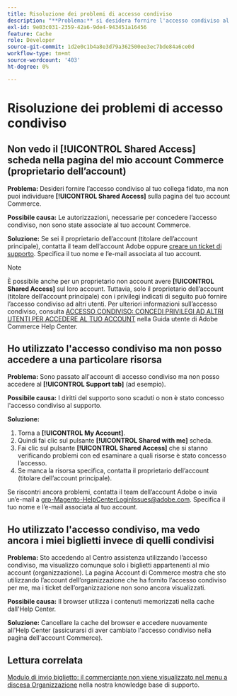 ```yaml
---
title: Risoluzione dei problemi di accesso condiviso
description: "**Problema:** si desidera fornire l'accesso condiviso al proprio collega attendibile, ma non è possibile individuare la scheda **Accesso condiviso** nella pagina dell'account Commerce."
exl-id: 9e03c031-2359-42a6-9de4-943451a16456
feature: Cache
role: Developer
source-git-commit: 1d2e0c1b4a8e3d79a362500ee3ec7bde84a6ce0d
workflow-type: tm+mt
source-wordcount: '403'
ht-degree: 0%

---
```


# Risoluzione dei problemi di accesso condiviso

## Non vedo il [!UICONTROL Shared Access] scheda nella pagina del mio account Commerce (proprietario dell’account)

**Problema:** Desideri fornire l’accesso condiviso al tuo collega fidato, ma non puoi individuare **[!UICONTROL Shared Access]** sulla pagina del tuo account Commerce.

**Possibile causa:** Le autorizzazioni, necessarie per concedere l’accesso condiviso, non sono state associate al tuo account Commerce.

**Soluzione:** Se sei il proprietario dell’account (titolare dell’account principale), contatta il team dell’account Adobe oppure [creare un ticket di supporto](/help/help-center-guide/help-center/magento-help-center-user-guide.md#merchant-not-displayed). Specifica il tuo nome e l’e-mail associata al tuo account.

>[!NOTE]
>
>È possibile anche per un proprietario non account avere **[!UICONTROL Shared Access]** sul loro account. Tuttavia, solo il proprietario dell’account (titolare dell’account principale) con i privilegi indicati di seguito può fornire l’accesso condiviso ad altri utenti. Per ulteriori informazioni sull’accesso condiviso, consulta [ACCESSO CONDIVISO: CONCEDI PRIVILEGI AD ALTRI UTENTI PER ACCEDERE AL TUO ACCOUNT](https://experienceleague.adobe.com/docs/commerce-knowledge-base/kb/help-center-guide/magento-help-center-user-guide.html?lang=en#shared-access) nella Guida utente di Adobe Commerce Help Center.

## Ho utilizzato l&#39;accesso condiviso ma non posso accedere a una particolare risorsa

**Problema:** Sono passato all&#39;account di accesso condiviso ma non posso accedere al **[!UICONTROL Support tab]** (ad esempio).

**Possibile causa:** I diritti del supporto sono scaduti o non è stato concesso l&#39;accesso condiviso al supporto.

**Soluzione:**

1. Torna a **[!UICONTROL My Account]**.
1. Quindi fai clic sul pulsante **[!UICONTROL Shared with me]** scheda.
1. Fai clic sul pulsante **[!UICONTROL Shared Access]** che si stanno verificando problemi con ed esaminare a quali risorse è stato concesso l’accesso.
1. Se manca la risorsa specifica, contatta il proprietario dell’account (titolare dell’account principale).

Se riscontri ancora problemi, contatta il team dell’account Adobe o invia un’e-mail a grp-Magento-HelpCenterLoginIssues@adobe.com. Specifica il tuo nome e l’e-mail associata al tuo account.

## Ho utilizzato l&#39;accesso condiviso, ma vedo ancora i miei biglietti invece di quelli condivisi

**Problema:** Sto accedendo al Centro assistenza utilizzando l’accesso condiviso, ma visualizzo comunque solo i biglietti appartenenti al mio account (organizzazione). La pagina Account di Commerce mostra che sto utilizzando l’account dell’organizzazione che ha fornito l’accesso condiviso per me, ma i ticket dell’organizzazione non sono ancora visualizzati.

**Possibile causa:** Il browser utilizza i contenuti memorizzati nella cache dall&#39;Help Center.

**Soluzione:** Cancellare la cache del browser e accedere nuovamente all&#39;Help Center (assicurarsi di aver cambiato l&#39;accesso condiviso nella pagina dell&#39;account Commerce).

## Lettura correlata

[Modulo di invio biglietto: il commerciante non viene visualizzato nel menu a discesa Organizzazione](/help/help-center-guide/help-center/magento-help-center-user-guide.md#merchant-not-displayed) nella nostra knowledge base di supporto.
